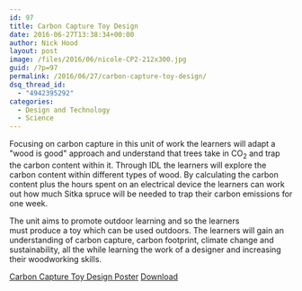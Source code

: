 ```yaml
---
id: 97
title: Carbon Capture Toy Design
date: 2016-06-27T13:38:34+00:00
author: Nick Hood
layout: post
image: /files/2016/06/nicole-CP2-212x300.jpg
guid: /?p=97
permalink: /2016/06/27/carbon-capture-toy-design/
dsq_thread_id:
  - "4942395292"
categories:
  - Design and Technology
  - Science
---
```

Focusing on carbon capture in this unit of work the learners will adapt a "wood is good" approach and understand that trees take in CO<sub>2</sub> and trap the carbon content within it. Through IDL the learners will explore the carbon content within different types of wood. By calculating the carbon content plus the hours spent on an electrical device the learners can work out how much Sitka spruce will be needed to trap their carbon emissions for one week.

The unit aims to promote outdoor learning and so the learners must produce a toy which can be used outdoors. The learners will gain an understanding of carbon capture, carbon footprint, climate change and sustainability, all the while learning the work of a designer and increasing their woodworking skills.

<div class="wp-block-file"><a href="/files/2016/06/nicole-CP2.jpg">Carbon Capture Toy Design Poster</a> <a href="/files/2016/06/nicole-CP2.jpg" class="btn btn-sm btn-default" download>Download</a></div>
